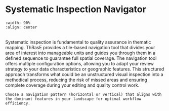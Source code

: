 # Systematic Inspection Navigator

```{image} images/navigation.webp
:width: 90%
:align: center
```
<br>
Systematic inspection is fundamental to quality assurance in thematic mapping. ThRasE provides a tile-based navigation tool that divides your area of interest into manageable units and guides you through them in a defined sequence to guarantee full spatial coverage. The navigation tool offers multiple configuration options, allowing you to adapt your review strategy to your data characteristics or geographic features. This structured approach transforms what could be an unstructured visual inspection into a methodical process, reducing the risk of missed areas and ensuring complete coverage during your editing and quality control work.

```{tip}
Choose a navigation pattern (horizontal or vertical) that aligns with the dominant features in your landscape for optimal workflow efficiency.
```
